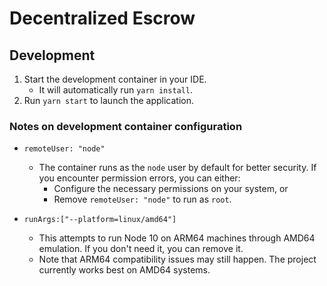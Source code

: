 # Decentralized Escrow

## Development

1. Start the development container in your IDE.
   - It will automatically run `yarn install`.
2. Run `yarn start` to launch the application.

### Notes on development container configuration

- `remoteUser: "node"`

  - The container runs as the `node` user by default for better security. If you encounter permission errors, you can either:
    - Configure the necessary permissions on your system, or
    - Remove `remoteUser: "node"` to run as `root`.

- `runArgs:["--platform=linux/amd64"]`
  - This attempts to run Node 10 on ARM64 machines through AMD64 emulation. If you don't need it, you can remove it.
  - Note that ARM64 compatibility issues may still happen. The project currently works best on AMD64 systems.
